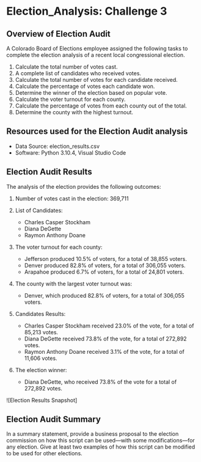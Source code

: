# Election_Analysis: Challenge 3

## Overview of Election Audit
A Colorado Board of Elections employee assigned the following tasks to complete the election analysis of a recent local congressional election.

1. Calculate the total number of votes cast.
2. A complete list of candidates who received votes.
3. Calculate the total number of votes for each candidate received. 
4. Calculate the percentage of votes each candidate won.
5. Determine the winner of the election based on popular vote.
6. Calculate the voter turnout for each county.
7. Calculate the percentage of votes from each county out of the total.
8. Determine the county with the highest turnout.

## Resources used for the Election Audit analysis
- Data Source: election_results.csv
- Software: Python 3.10.4, Visual Studio Code

## Election Audit Results
The analysis of the election provides the following outcomes:
1. Number of votes cast in the election: 369,711

2. List of Candidates:
    - Charles Casper Stockham
    - Diana DeGette
    - Raymon Anthony Doane
    
3. The voter turnout for each county:
    - Jefferson produced 10.5% of voters, for a total of 38,855 voters.
    - Denver produced 82.8% of voters, for a total of 306,055 voters.
    - Arapahoe produced 6.7% of voters, for a total of 24,801 voters.

4.  The county with the largest voter turnout was:
    - Denver, which produced 82.8% of voters, for a total of 306,055 voters.

5. Candidates Results:
    - Charles Casper Stockham received 23.0% of the vote, for a total of  85,213 votes.
    - Diana DeGette received 73.8% of the vote, for a total of 272,892 votes.
    - Raymon Anthony Doane received 3.1% of the vote, for a total of 11,606 votes.

6. The election winner:
    - Diana DeGette, who received 73.8% of the vote for a total of 272,892 votes.


    
![Election Results Snapshot]

## Election Audit Summary

 
In a summary statement, provide a business proposal to the election commission on how this script can be used—with some modifications—for any election. Give at least two examples of how this script can be modified to be used for other elections.

